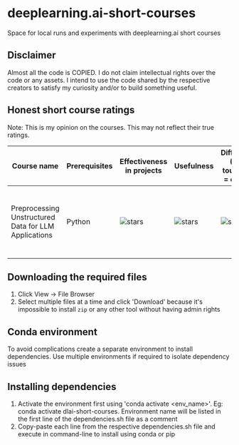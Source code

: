 # deeplearning.ai-short-courses
Space for local runs and experiments with deeplearning.ai short courses

## Disclaimer

Almost all the code is COPIED. I do not claim intellectual rights over the code or any assets. I intend to use the code shared by the respective creators to satisfy my curiosity and/or to build something useful.

## Honest short course ratings

Note: This is my opinion on the courses. This may not reflect their true ratings.

| Course name | Prerequisites | Effectiveness in projects | Usefulness | Difficulty (5 = tough, 0 = easy) | Comments |
| -------- | ------- | ------- | ------- | ------- | ------- |
| Preprocessing Unstructured Data for LLM Applications | Python | ![stars](https://starrating-beta.vercel.app/0.5/) | ![stars](https://starrating-beta.vercel.app/0.5/)  | ![stars](https://starrating-beta.vercel.app/2.5/) | Using the `unstructured` API is very painful, especially since it's almost at EOL |

## Downloading the required files

1. Click View -> File Browser
2. Select multiple files at a time and click 'Download' because it's impossible to install `zip` or any other tool without having admin rights

## Conda environment

To avoid complications create a separate environment to install dependencies. Use multiple environments if required to isolate dependency issues

## Installing dependencies

1. Activate the environment first using 'conda activate <env_name>'. Eg: conda activate dlai-short-courses. Environment name will be listed in the first line of the dependencies.sh file as a comment
2. Copy-paste each line from the respective dependencies.sh file and execute in command-line to install using conda or pip
